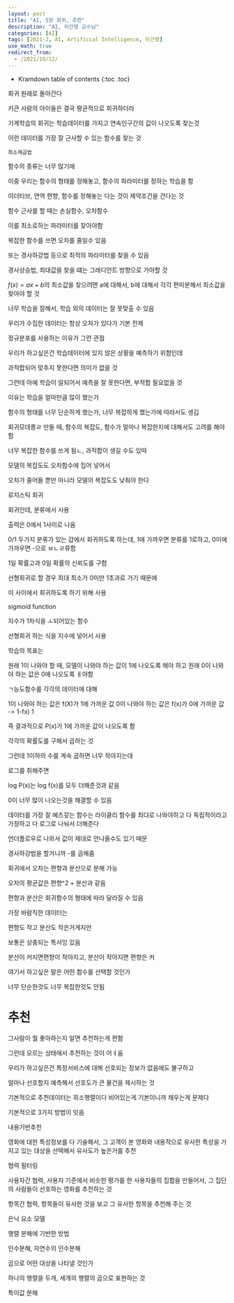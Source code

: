 ```yaml
---
layout: post
title: "AI, 5장 회귀, 추천"
description: "AI, 이건명 교수님"
categories: [AI]
tags: [2021-2, AI, Artificial Intelligence, 이건명]
use_math: true
redirect_from:
  - /2021/10/12/
---
```


* Kramdown table of contents
{:toc .toc}  

회귀 원래로 돌아간다

키큰 사람의 아이들은 결국 평균적으로 회귀하더라

기계학습의 회귀는
학습데이터를 가지고 연속인구간의 값이 나오도록 찾는것

이런 데이터를 가장 잘 근사할 수 있는 함수를 찾는 것

`최소제곱법`

함수의 종류는 너무 많기에

이중 우리는 함수의 형태를 정해놓고, 함수의 파라미터를 정하는 학습을 함

이더티브, 연역 편향, 함수를 정해놓는 다는 것이 제약조건을 건다는 것

함수 근사를 할 때는 손실함수, 오차함수

이를 최소로하는 파라미터를 찾아야함

복잡한 함수를 쓰면 오차를 줄일수 있음

또는 경사하강법 등으로 최적의 파라미터를 찾을 수 있음

경사상승법, 최대값을 찾을 떄는 그레디언트 방향으로 가야할 것

$f(x) = ax+ b$의 최소값을 찾으려면 a에 대해서, b에 대해서 각각 편미분해서 최소값을 찾아야 할 것

너무 학습을 잘해서, 학습 외의 데이터는 잘 못맞출 수 있음

우리가 수집한 데이터는 항상 오차가 있다가 기본 전제

정규분포를 사용하는 이유가 그런 관점

우리가 하고싶은건 학습데이터에 있지 않은 상황을 예측하기 위함인데

과적합되어 맞추지 못한다면 의미가 없을 것

그런데 아예 학습이 덜되어서 예측을 잘 못한다면, 부적합 필요없을 것

이유는 학습을 얼마만큼 많이 했는가

함수의 형태를 너무 단순하게 했는가, 너무 복잡하게 했는가에 따라서도 생김

회귀모데릉ㄹ 만들 때, 함수의 복잡도, 함수가 얼마나 복잡한지에 대해서도 고려를 해야함

너무 복잡한 함수를 쓰게 됨ㄴ, 과적합이 생길 수도 있따

모델의 복잡도도 오차함수에 집어 넣어서 

오차가 줄어들 뿐만 아니라 모델의 복잡도도 낮춰야 한다


로지스틱 회귀

회귀인데, 분류에서 사용

출력은 0에서 1사이로 나옴

0/1 두가지 분류가 있는 갑에서 회귀하도록 하는데, 1에 가까우면 분류를 1로하고, 0이에 가까우면 -으로 ㅂㄴㄹ류함

1일 확률고과 0일 확률의 신뢰도를 구함

선형회귀로 할 경우 최대 최소가 0미만 1초과로 가기 때문에

이 사이에서 회귀하도록 하기 위해 사용

sigmoid function 

지수가 1차식을 ㅗ되어있는 함수

선형회귀 하는 식을 지수에 넣어서 사용

학습의 목표는

원래 1이 나와야 할 때, 모델이 나와야 하는 값이 1에 나오도록 해야 하고
원래 0이 나와야 하는 값은 0에 나오도록 ㅐ야함

ㄱ능도함수를 각각의 데이터에 대해

1이 나와야 하는 값은 f(X)가 1에 가까운 값
0이 나와야 하는 값은 f(x)가 0에 가까운 값 -> 1-fx) 1

즉 결과적으로 P(x)가 1에 가까운 값이 나오도록 함

각각의 확률도를 구해서 곱하는 것

그런데 1이하의 수를 계속 곱하면 너무 작아지는데

로그를  취해주면

log P(x)는 log f(x)를 모두 더해준것과 같음

0이 너무 많이 나오는것을 해결할 수 있음

데이터를 가장 잘 예츠갛는 함수는
라이클리 함수를 최댜로 나와야하고
다 독립적이라고 가정하고 다 로그로 나눠서 더해준다

언더플로우로 나와서 값이 제대로 안나올수도 있기 때문

경사하강법을 할거니까 -를 곱해줌

회귀에서 오차는 편향과 분산으로 분해 가능

오차의 평균값은 편향^2 + 분산과 같음

편향과 분산은 회귀함수의 형태에 따라 달라질 수 있음 

가장 바람직한 데이터는

편향도 작고 분산도 작은거게지만

보통은 상충되는 특서잉 있음

분산이 커지면편향이 작아지고, 분산이 작아지면 편향은 커

여기서 하고싶은 말은 어떤 함수를 선택할 것인가

너무 단순한것도 너무 복잡한것도 안됨

# 추천

그사람이 뭘 좋아하는지 알면 추천하는게 편함

그런데 모르는 상태에서 추천하는 것이 어ㅕ움

우리가 하고싶은건 특정서비스에 대해 선호되는 정보가 없음에도 불구하고

얼마나 선호할지 예측해서 선호도가 큰 물건을 제시하는 것

기본적으로 추천데이터는 희소행렬이다
비어있는게 기본이니까 채우는게 문제다

기본적으로 3가지 방법이 잇음

내용기반추천

영화에 대한 특성정보를 다 기술해서, 그 고객이 본 영화와 내용적으로 유사한 특성을 가지고 있는 대상을 선택해서 유사도가 높은거를 추천

협력 필터링

사용자간 협력, 사용자 기준에서 비슷한 평가를 한 사용자들의 집합을 만들어서, 그 집단의 사람들이 선호하는 영화를 추천하는 것

항목간 협력, 항목들이 유사한 것을 보고 그 유사한 항목을 추천해 주는 것


은닉 요소 모델

행렬 분해에 기반한 방법

인수분해, 자연수의 인수분해

곱으로 어떤 대상을 나타낼 것인가

하나의 행렬을 두개, 세개의 행렬의 곱으로 표현하는 것

특이값 분해




